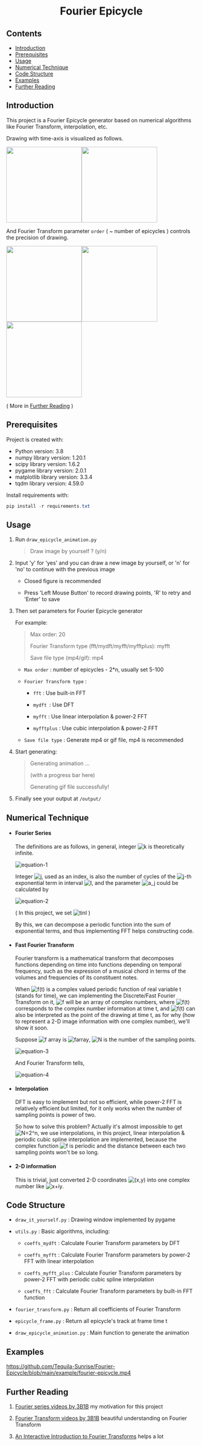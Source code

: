 <h1 align = "center">Fourier Epicycle</h1>



## Contents

* [Introduction](#introduction)
* [Prerequisites](#prerequisites)
* [Usage](#usage)
* [Numerical Technique](#numerical-technique)
* [Code Structure](#code-structure)
* [Examples](#examples)
* [Further Reading](#further-reading)



## Introduction

This project is a Fourier Epicycle generator based on numerical algorithms like Fourier Transform, interpolation, etc.

Drawing with time-axis is visualized as follows.

<img src="https://github.com/Tequila-Sunrise/Fourier-Epicycle/blob/main/static/intro-1.jpg" width="200"><img src="https://github.com/Tequila-Sunrise/Fourier-Epicycle/blob/main/static/intro-2.jpg" width="200">

And Fourier Transform parameter `order` ( ~ number of epicycles ) controls the precision of drawing.

<img src="https://github.com/Tequila-Sunrise/Fourier-Epicycle/blob/main/static/intro-3.jpg" width="200"><img src="https://github.com/Tequila-Sunrise/Fourier-Epicycle/blob/main/static/intro-4.jpg" width="200"><img src="https://github.com/Tequila-Sunrise/Fourier-Epicycle/blob/main/static/intro-5.jpg" width="200">

( More in [Further Reading](#further-reading) )



## Prerequisites

Project is created with:

* Python version: 3.8
* numpy library version: 1.20.1
* scipy library version: 1.6.2
* pygame library version: 2.0.1
* matplotlib library version: 3.3.4
* tqdm library version: 4.59.0

Install requirements with:

```powershell
pip install -r requirements.txt
```



## Usage

1. Run `draw_epicycle_animation.py`

   > Draw image by yourself ? (y/n) 

2. Input 'y' for 'yes' and you can draw a new image by yourself, or 'n' for 'no' to continue with the previous image

   * Closed figure is recommended

   * Press 'Left Mouse Button' to record drawing points, 'R' to retry and 'Enter' to save

3. Then set parameters for Fourier Epicycle generator

   For example:

   > Max order: 20
   >
   > Fourier Transform type (fft/mydft/myfft/myfftplus): myfft
   >
   > Save file type (mp4/gif): mp4

   * `Max order` <integer n>: number of epicycles - 2*n, usually set 5-100

   * `Fourier Transform type` <string>:

     * `fft` : Use built-in FFT
   
     * `mydft `: Use DFT
   
     * `myfft` : Use linear interpolation & power-2 FFT
   
     * `myfftplus` : Use cubic interpolation & power-2 FFT

   * `Save file type` <string>: Generate mp4 or gif file, mp4 is recommended

4. Start generating:

   > Generating animation ...
   >
   > (with a progress bar here)
   >
   > Generating gif file successfully!

5. Finally see your output at `/output/`



## Numerical Technique

* #### Fourier Series

  The definitions are as follows, in general, integer ![k](https://github.com/Tequila-Sunrise/Fourier-Epicycle/blob/main/static/k.png) is theoretically infinite.
  
  ![equation-1](https://github.com/Tequila-Sunrise/Fourier-Epicycle/blob/main/static/equation-1.png)
  
  Integer ![j](https://github.com/Tequila-Sunrise/Fourier-Epicycle/blob/main/static/j.png), used as an index, is also the number of cycles of the ![j](https://github.com/Tequila-Sunrise/Fourier-Epicycle/blob/main/static/j.png)-th exponential term in interval ![I](https://github.com/Tequila-Sunrise/Fourier-Epicycle/blob/main/static/I.png), and the parameter ![a_j](https://github.com/Tequila-Sunrise/Fourier-Epicycle/blob/main/static/a_j.png) could be calculated by
  
  ![equation-2](https://github.com/Tequila-Sunrise/Fourier-Epicycle/blob/main/static/equation-2.png)
  
  ( In this project, we set  ![tinI](https://github.com/Tequila-Sunrise/Fourier-Epicycle/blob/main/static/tinI.png) )

  By this, we can decompose a periodic function into the sum of exponential terms, and thus implementing FFT helps constructing code.

  

* #### Fast Fourier Transform

  Fourier transform is a mathematical transform that decomposes functions depending on time into functions depending on temporal frequency, such as the expression of a musical chord in terms of the volumes and frequencies of its constituent notes.

  When ![f(t)](https://github.com/Tequila-Sunrise/Fourier-Epicycle/blob/main/static/f(t).png) is a complex valued periodic function of real variable t (stands for time), we can implementing the Discrete/Fast Fourier Transform on it, ![f](https://github.com/Tequila-Sunrise/Fourier-Epicycle/blob/main/static/f.png) will be an array of complex numbers, where ![f(t)](https://github.com/Tequila-Sunrise/Fourier-Epicycle/blob/main/static/f(t).png) corresponds to the complex number information at time t, and ![f(t)](https://github.com/Tequila-Sunrise/Fourier-Epicycle/blob/main/static/f(t).png) can also be interpreted as the point of the drawing at time t, as for why (how to represent a 2-D image information with one complex number), we'll show it soon.

  Suppose ![f](https://github.com/Tequila-Sunrise/Fourier-Epicycle/blob/main/static/f.png) array is ![farray](https://github.com/Tequila-Sunrise/Fourier-Epicycle/blob/main/static/farray.png), ![N](https://github.com/Tequila-Sunrise/Fourier-Epicycle/blob/main/static/N.png) is the number of the sampling points.
  
  ![equation-3](https://github.com/Tequila-Sunrise/Fourier-Epicycle/blob/main/static/equation-3.png)
  
  And Fourier Transform tells,
  
  ![equation-4](https://github.com/Tequila-Sunrise/Fourier-Epicycle/blob/main/static/equation-4.png)
  
  
* #### Interpolation

  DFT is easy to implement but not so efficient, while power-2 FFT is relatively efficient but limited, for it only works when the number of sampling points is power of two.

  So how to solve this problem? Actually it's almost impossible to get ![N=2^n](https://github.com/Tequila-Sunrise/Fourier-Epicycle/blob/main/static/N=2^n.png), we use interpolations, in this project, linear interpolation & periodic cubic spline interpolation are implemented, because the complex function ![f](https://github.com/Tequila-Sunrise/Fourier-Epicycle/blob/main/static/f.png) is periodic and the distance between each two sampling points won't be so long.

  

* #### 2-D information

  This is trivial, just converted 2-D coordinates ![(x,y)](https://github.com/Tequila-Sunrise/Fourier-Epicycle/blob/main/static/(x,y).png) into one complex number like ![x+iy](https://github.com/Tequila-Sunrise/Fourier-Epicycle/blob/main/static/x+iy.png).



## Code Structure

* `draw_it_yourself.py` : Drawing window implemented by pygame

* `utils.py` : Basic algorithms, including:

  * `coeffs_mydft` : Calculate Fourier Transform parameters by DFT

  * `coeffs_myfft` : Calculate Fourier Transform parameters by power-2 FFT with linear interpolation

  * `coeffs_myfft_plus` : Calculate Fourier Transform parameters by power-2 FFT with periodic cubic spline interpolation

  * `coeffs_fft` : Calculate Fourier Transform parameters by built-in FFT function

* `fourier_transform.py` : Return all coefficients of Fourier Transform

* `epicycle_frame.py` : Return all epicycle's track at frame time t

* `draw_epicycle_animation.py` : Main function to generate the animation



## Examples

https://github.com/Tequila-Sunrise/Fourier-Epicycle/blob/main/example/fourier-epicycle.mp4



## Further Reading

1. [Fourier series videos by 3B1B](https://www.youtube.com/watch?v=r6sGWTCMz2k) my motivation for this project

2. [Fourier Transform videos by 3B1B](https://www.youtube.com/watch?v=spUNpyF58BY) beautiful understanding on Fourier Transform

3. [An Interactive Introduction to Fourier Transforms](https://www.jezzamon.com/fourier/index.html) helps a lot


